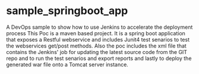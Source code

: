 # sample_springboot_app
A DevOps sample to show how to use Jenkins to accelerate the deployment process
This Poc is a maven based project. It is a spring boot application that exposes a Restful webservice and includes Junit4 test senarios to test the webservices get/post methods. 
Also the poc includes the xml file that contains the Jenkins' job for updating the latest source code from the GIT repo and to run the test senarios and export reports and lastly
to deploy the generated war file onto a Tomcat server instance.
